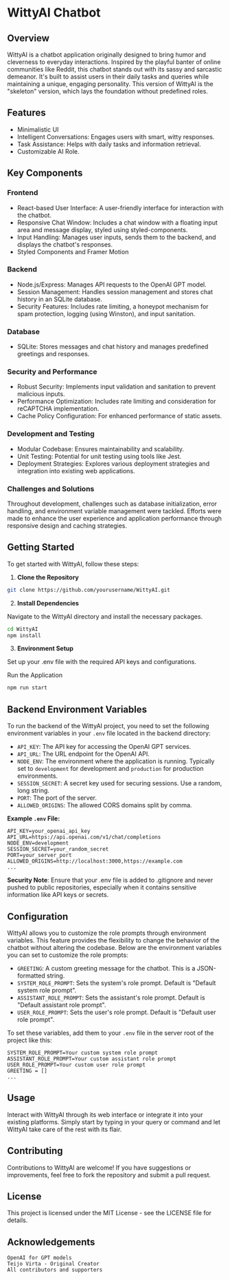 

# WittyAI Chatbot
## Overview
WittyAI is a chatbot application originally designed to bring humor and cleverness to everyday interactions. Inspired by the playful banter of online communities like Reddit, this chatbot stands out with its sassy and sarcastic demeanor. It's built to assist users in their daily tasks and queries while maintaining a unique, engaging personality. This version of WittyAI is the "skeleton" version, which lays the foundation without predefined roles.

## Features
- Minimalistic UI
- Intelligent Conversations: Engages users with smart, witty responses.
- Task Assistance: Helps with daily tasks and information retrieval.
- Customizable AI Role. 

## Key Components
### Frontend

- React-based User Interface: A user-friendly interface for interaction with the chatbot.
- Responsive Chat Window: Includes a chat window with a floating input area and message display, styled using styled-components.
- Input Handling: Manages user inputs, sends them to the backend, and displays the chatbot's responses.
- Styled Components and Framer Motion
### Backend

- Node.js/Express: Manages API requests to the OpenAI GPT model.
- Session Management: Handles session management and stores chat history in an SQLite database.
- Security Features: Includes rate limiting, a honeypot mechanism for spam protection, logging (using Winston), and input sanitation.

### Database
- SQLite: Stores messages and chat history and manages predefined greetings and responses.

### Security and Performance

- Robust Security: Implements input validation and sanitation to prevent malicious inputs.
- Performance Optimization: Includes rate limiting and consideration for reCAPTCHA implementation.
- Cache Policy Configuration: For enhanced performance of static assets.

### Development and Testing

- Modular Codebase: Ensures maintainability and scalability.
- Unit Testing: Potential for unit testing using tools like Jest.
- Deployment Strategies: Explores various deployment strategies and integration into existing web applications.

### Challenges and Solutions

Throughout development, challenges such as database initialization, error handling, and environment variable management were tackled. Efforts were made to enhance the user experience and application performance through responsive design and caching strategies.

## Getting Started

To get started with WittyAI, follow these steps:

1. **Clone the Repository**

```bash
git clone https://github.com/yourusername/WittyAI.git
```

2. **Install Dependencies**

Navigate to the WittyAI directory and install the necessary packages.

```bash
cd WittyAI
npm install
```
3. **Environment Setup**

Set up your .env file with the required API keys and configurations.

Run the Application

```bash
npm run start
```

## Backend Environment Variables

To run the backend of the WittyAI project, you need to set the following environment variables in your `.env` file located in the backend directory:

- `API_KEY`: The API key for accessing the OpenAI GPT services.
- `API_URL`: The URL endpoint for the OpenAI API.
- `NODE_ENV`: The environment where the application is running. Typically set to `development` for development and `production` for production environments.
- `SESSION_SECRET`: A secret key used for securing sessions. Use a random, long string.
- `PORT`: The port of the server.
- `ALLOWED_ORIGINS`: The allowed CORS domains split by comma.

**Example `.env` File:**

```env
API_KEY=your_openai_api_key
API_URL=https://api.openai.com/v1/chat/completions
NODE_ENV=development
SESSION_SECRET=your_random_secret
PORT=your_server_port
ALLOWED_ORIGINS=http://localhost:3000,https://example.com
...
```

**Security Note**: Ensure that your .env file is added to .gitignore and never pushed to public repositories, especially when it contains sensitive information like API keys or secrets.

## Configuration

WittyAI allows you to customize the role prompts through environment variables. This feature provides the flexibility to change the behavior of the chatbot without altering the codebase. Below are the environment variables you can set to customize the role prompts:
- `GREETING`: A custom greeting message for the chatbot. This is a JSON-formatted string.
- `SYSTEM_ROLE_PROMPT`: Sets the system's role prompt. Default is "Default system role prompt".
- `ASSISTANT_ROLE_PROMPT`: Sets the assistant's role prompt. Default is "Default assistant role prompt".
- `USER_ROLE_PROMPT`: Sets the user's role prompt. Default is "Default user role prompt".

To set these variables, add them to your `.env` file in the server root of the project like this:

```env
SYSTEM_ROLE_PROMPT=Your custom system role prompt
ASSISTANT_ROLE_PROMPT=Your custom assistant role prompt
USER_ROLE_PROMPT=Your custom user role prompt
GREETING = []
...
```
## Usage

Interact with WittyAI through its web interface or integrate it into your existing platforms. Simply start by typing in your query or command and let WittyAI take care of the rest with its flair.

## Contributing

Contributions to WittyAI are welcome! If you have suggestions or improvements, feel free to fork the repository and submit a pull request.
## License

This project is licensed under the MIT License - see the LICENSE file for details.

## Acknowledgements
    OpenAI for GPT models
    Teijo Virta - Original Creator
    All contributors and supporters
